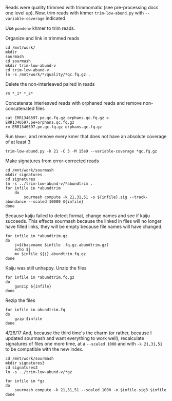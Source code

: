Reads were quality trimmed with trimmomatic (see pre-processing docs one level up). Now, trim reads with khmer `trim-low-abund.py` with `--variable-coverage` indicated.

Use `pondenv` khmer to trim reads. 

Organize and link in trimmed reads
```
cd /mnt/work/
mkdir
sourmash
cd sourmash
mkdir trim-low-abund-v
cd trim-low-abund-v
ln -s /mnt/work/*/quality/*qc.fq.gz .
```

Delete the non-interleaved paired in reads
```
rm *_1* *_2*
```

Concatenate interleaved reads with orphaned reads and remove non-concatenated files
```
cat ERR1346597.pe.qc.fq.gz orphans.qc.fq.gz > ERR1346597.pe+orphans.qc.fq.gz
rm ERR1346597.pe.qc.fq.gz orphans.qc.fq.gz
```

Run `khmer`, and remove every kmer that does not have an absolute coverage of at least 3
```
trim-low-abund.py -k 21 -C 3 -M 15e9 --variable-coverage *qc.fq.gz
```

Make signatures from error-corrected reads
```
cd /mnt/work/sourmash
mkdir signatures
cd signatures
ln -s ../trim-low-abund-v/*abundtrim .
for infile in *abundtrim
    do
        sourmash compute -k 21,31,51 -o ${infile}.sig --track-abundance --scaled 10000 ${infile}
done
```

Because kaiju failed to detect format, change names and see if kaiju succeeds. This effects sourmash because the linked in files will no longer have filled links, they will be empty because file names will have changed. 
```
for infile in *abundtrim.gz
do 
    j=$(basename $infile .fq.gz.abundtrim.gz)
    echo $j
    mv $infile ${j}.abundtrim.fq.gz
done
```

Kaiju was still unhappy. Unzip the files
```
for infile in *abundtrim.fq.gz
do
    gunzip ${infile}
done
```
Rezip the files
```
for infile in abundtrim.fq 
do
    gzip $infile
done
```

4/26/17
And, because the third time's the charm (or rather, because I updated sourmash and want everything to work well), recalculate signatures of files one more time, at a `--scaled 1000` and with `-k 21,31,51` to be compatible with the new index.

```
cd /mnt/work/sourmash
mkdir signatures3
cd signatures3
ln -s ../trim-low-abund-v/*gz

for infile in *gz
do
    sourmash compute -k 21,31,51 --scaled 1000 -o $infile.sig3 $infile
done
```
```


